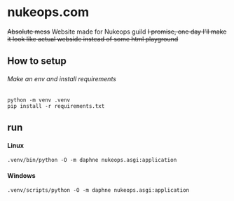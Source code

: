# nukeops.com
~~Absolute mess~~ Website made for Nukeops guild
~~I promise, one day I'll make it look like actual webside instead of some html playground~~  


## How to setup
###### Make an env and install requirements
```
python -m venv .venv
pip install -r requirements.txt
```
## run
#### Linux
```
.venv/bin/python -O -m daphne nukeops.asgi:application
```
#### Windows
```
.venv/scripts/python -O -m daphne nukeops.asgi:application
```

